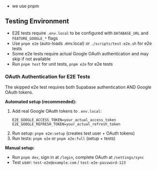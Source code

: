 - we use pnpm

## Testing Environment

- E2E tests require `.env.local` to be configured with `DATABASE_URL` and `FEATURE_GOOGLE_*` flags
- Use `pnpm e2e` (auto-loads .env.local) or `./scripts/test-e2e.sh` for e2e tests
- Some e2e tests require actual Google OAuth authentication and may skip if not available
- Run `pnpm test` for unit tests, `pnpm e2e` for e2e tests

### OAuth Authentication for E2E Tests

The skipped e2e test requires both Supabase authentication AND Google OAuth tokens.

**Automated setup (recommended):**

1. Add real Google OAuth tokens to `.env.local`:
   ```
   E2E_GOOGLE_ACCESS_TOKEN=your_actual_access_token
   E2E_GOOGLE_REFRESH_TOKEN=your_actual_refresh_token
   ```
2. Run setup: `pnpm e2e:setup` (creates test user + OAuth tokens)
3. Run tests: `pnpm e2e` or `pnpm e2e:full` (setup + tests)

**Manual setup:**

- Run `pnpm dev`, sign in at `/login`, complete OAuth at `/settings/sync`
- Test user: `test-e2e@example.com` / `test-e2e-password-123`
